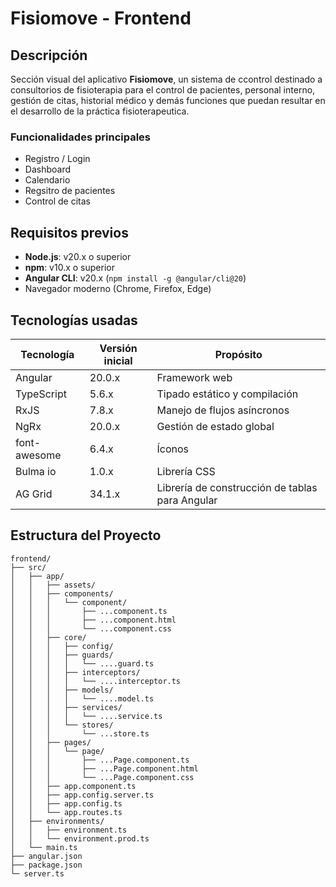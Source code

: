 # Fisiomove - Frontend

## Descripción

Sección visual del aplicativo **Fisiomove**, un sistema de ccontrol destinado a consultorios de fisioterapia para el control de pacientes, personal interno, gestión de citas, historial médico y demás funciones que puedan resultar en el desarrollo de la práctica fisioterapeutica.

### Funcionalidades principales

- Registro / Login
- Dashboard
- Calendario
- Regsitro de pacientes
- Control de citas

## Requisitos previos

- **Node.js**: v20.x o superior
- **npm**: v10.x o superior
- **Angular CLI**: v20.x (`npm install -g @angular/cli@20`)
- Navegador moderno (Chrome, Firefox, Edge)

## Tecnologías usadas

| Tecnología | Versión inicial | Propósito |
|------------|---------|-----------|
| Angular | 20.0.x | Framework web |
| TypeScript | 5.6.x | Tipado estático y compilación |
| RxJS | 7.8.x | Manejo de flujos asíncronos |
| NgRx | 20.0.x | Gestión de estado global |
| font-awesome | 6.4.x | Íconos |
| Bulma io | 1.0.x | Librería CSS |
| AG Grid | 34.1.x | Librería de construcción de tablas para Angular |

## Estructura del Proyecto

```
frontend/
├── src/
│   ├── app/
│   │   ├── assets/
│   │   ├── components/
│   │   │   └── component/
│   │   │       ├── ...component.ts
│   │   │       ├── ...component.html
│   │   │       └── ...component.css
│   │   ├── core/
│   │   │   ├── config/
│   │   │   ├── guards/
│   │   │   │   └── ....guard.ts
│   │   │   ├── interceptors/
│   │   │   │   └── ....interceptor.ts
│   │   │   ├── models/
│   │   │   │   └── ....model.ts
│   │   │   ├── services/
│   │   │   │   └── ....service.ts
│   │   │   └── stores/
│   │   │       └── ...store.ts
│   │   ├── pages/
│   │   │   └── page/
│   │   │       ├── ...Page.component.ts
│   │   │       ├── ...Page.component.html
│   │   │       └── ...Page.component.css
│   │   ├── app.component.ts
│   │   ├── app.config.server.ts
│   │   ├── app.config.ts
│   │   └── app.routes.ts
│   ├── environments/
│   │   ├── environment.ts
│   │   └── environment.prod.ts
│   └── main.ts
├── angular.json
├── package.json
└─ server.ts
```
